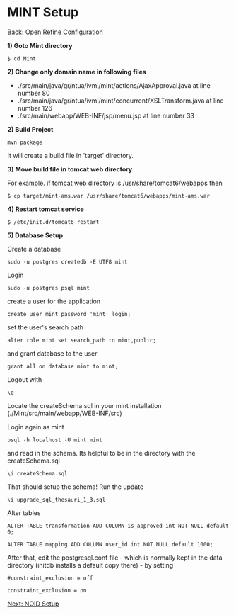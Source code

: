 MINT Setup
===
[Back: Open Refine Configuration](openrefine-configure.md)

**1) Goto Mint directory**

	$ cd Mint

**2) Change only domain name in following files**

* ./src/main/java/gr/ntua/ivml/mint/actions/AjaxApproval.java at line number 80
* ./src/main/java/gr/ntua/ivml/mint/concurrent/XSLTransform.java at line number 126
* ./src/main/webapp/WEB-INF/jsp/menu.jsp at line number 33

**2) Build Project** 

	mvn package

It will create a build file in 'target' directory.

**3) Move build file in tomcat web directory**

For example. if tomcat web directory is /usr/share/tomcat6/webapps then

	$ cp target/mint-ams.war /usr/share/tomcat6/webapps/mint-ams.war

**4) Restart tomcat service**

	$ /etc/init.d/tomcat6 restart

**5) Database Setup**

Create a database
	
	sudo -u postgres createdb -E UTF8 mint

Login

	sudo -u postgres psql mint

create a user for the application

	create user mint password 'mint' login;

set the user's search path

	alter role mint set search_path to mint,public;

and grant database to the user

	grant all on database mint to mint;

Logout with

	\q

Locate the createSchema.sql in your mint installation (./Mint/src/main/webapp/WEB-INF/src)

Login again as mint

	psql -h localhost -U mint mint

and read in the schema. Its helpful to be in the directory with the createSchema.sql

	\i createSchema.sql

That should setup the schema! Run the update

	\i upgrade_sql_thesauri_1_3.sql

Alter tables

	ALTER TABLE transformation ADD COLUMN is_approved int NOT NULL default 0;

	ALTER TABLE mapping ADD COLUMN user_id int NOT NULL default 1000;

After that, edit the postgresql.conf file - which is normally kept in the data directory (initdb installs a default copy there) - by setting

	#constraint_exclusion = off
	
	constraint_exclusion = on

[Next: NOID Setup](noid-configure.md)